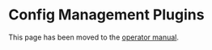 # Config Management Plugins

This page has been moved to the [operator manual](../operator-manual/config-management-plugins.md).
